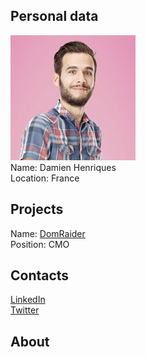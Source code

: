 ## Personal data
![damien henriques photo](photo/damien_henriques.jpg)  
Name:   Damien Henriques  
Location: France  
## Projects 
Name: [DomRaider](../projects/domraider.md)  
Position: CMO     
## Contacts
[LinkedIn](https://www.linkedin.com/in/damien-henriques-aa227230/)    
[Twitter](https://twitter.com/mac_a_dam)  
## About
